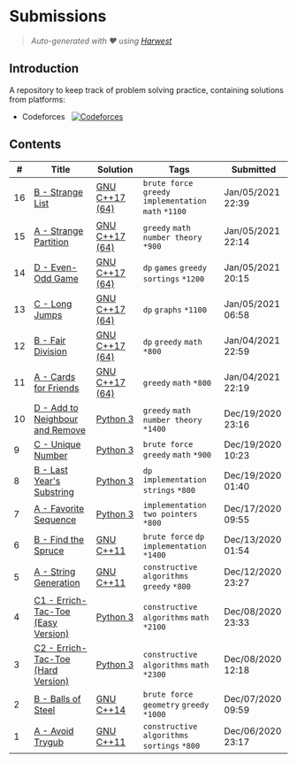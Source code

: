 Submissions
======================
> *Auto-generated with ❤ using [Harwest](https://github.com/nileshsah/harwest-tool)*

## Introduction

A repository to keep track of problem solving practice, containing solutions from platforms:
* Codeforces &nbsp; [![Codeforces](https://run.kaist.ac.kr/badges/codeforces/iamthankyou.svg)](https://codeforces.com/profile/iamthankyou)


## Contents

| # | Title | Solution | Tags | Submitted |
|---| ----- | -------- | ---- | --------- |
16 | [B - Strange List](https://codeforces.com/contest/1471/problem/B) | [GNU C++17 (64)](./codeforces/1471/B.cpp) | `brute force` `greedy` `implementation` `math` `*1100` | Jan/05/2021 22:39 | 
15 | [A - Strange Partition](https://codeforces.com/contest/1471/problem/A) | [GNU C++17 (64)](./codeforces/1471/A.cpp) | `greedy` `math` `number theory` `*900` | Jan/05/2021 22:14 | 
14 | [D - Even-Odd Game](https://codeforces.com/contest/1472/problem/D) | [GNU C++17 (64)](./codeforces/1472/D.cpp) | `dp` `games` `greedy` `sortings` `*1200` | Jan/05/2021 20:15 | 
13 | [C - Long Jumps](https://codeforces.com/contest/1472/problem/C) | [GNU C++17 (64)](./codeforces/1472/C.cpp) | `dp` `graphs` `*1100` | Jan/05/2021 06:58 | 
12 | [B - Fair Division](https://codeforces.com/contest/1472/problem/B) | [GNU C++17 (64)](./codeforces/1472/B.cpp) | `dp` `greedy` `math` `*800` | Jan/04/2021 22:59 | 
11 | [A - Cards for Friends](https://codeforces.com/contest/1472/problem/A) | [GNU C++17 (64)](./codeforces/1472/A.cpp) | `greedy` `math` `*800` | Jan/04/2021 22:19 | 
10 | [D - Add to Neighbour and Remove](https://codeforces.com/contest/1462/problem/D) | [Python 3](./codeforces/1462/D.py) | `greedy` `math` `number theory` `*1400` | Dec/19/2020 23:16 | 
9 | [C - Unique Number](https://codeforces.com/contest/1462/problem/C) | [Python 3](./codeforces/1462/C.py) | `brute force` `greedy` `math` `*900` | Dec/19/2020 10:23 | 
8 | [B - Last Year's Substring](https://codeforces.com/contest/1462/problem/B) | [Python 3](./codeforces/1462/B.py) | `dp` `implementation` `strings` `*800` | Dec/19/2020 01:40 | 
7 | [A - Favorite Sequence](https://codeforces.com/contest/1462/problem/A) | [Python 3](./codeforces/1462/A.py) | `implementation` `two pointers` `*800` | Dec/17/2020 09:55 | 
6 | [B - Find the Spruce](https://codeforces.com/contest/1461/problem/B) | [GNU C++11](./codeforces/1461/B.cpp) | `brute force` `dp` `implementation` `*1400` | Dec/13/2020 01:54 | 
5 | [A - String Generation](https://codeforces.com/contest/1461/problem/A) | [GNU C++11](./codeforces/1461/A.cpp) | `constructive algorithms` `greedy` `*800` | Dec/12/2020 23:27 | 
4 | [C1 - Errich-Tac-Toe (Easy Version)](https://codeforces.com/contest/1450/problem/C1) | [Python 3](./codeforces/1450/C1.py) | `constructive algorithms` `math` `*2100` | Dec/08/2020 23:33 | 
3 | [C2 - Errich-Tac-Toe (Hard Version)](https://codeforces.com/contest/1450/problem/C2) | [Python 3](./codeforces/1450/C2.py) | `constructive algorithms` `math` `*2300` | Dec/08/2020 12:18 | 
2 | [B - Balls of Steel](https://codeforces.com/contest/1450/problem/B) | [GNU C++14](./codeforces/1450/B.cpp) | `brute force` `geometry` `greedy` `*1000` | Dec/07/2020 09:59 | 
1 | [A - Avoid Trygub](https://codeforces.com/contest/1450/problem/A) | [GNU C++11](./codeforces/1450/A.cpp) | `constructive algorithms` `sortings` `*800` | Dec/06/2020 23:17 | 